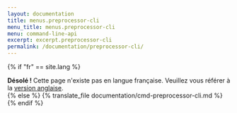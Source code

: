 ```yaml
---
layout: documentation
title: menus.preprocessor-cli
menu_title: menus.preprocessor-cli
menu: command-line-api
excerpt: excerpt.preprocessor-cli
permalink: /documentation/preprocessor-cli/
---
```




{% if "fr" == site.lang %}
<div class="alert alert-warning" role="alert">
  <strong>Désolé ! </strong>Cette page n'existe pas en langue française. Veuillez vous référer à la <a href="{{ page.url }}"> version anglaise</a>.
</div>
{% else %}
  {% translate_file documentation/cmd-preprocessor-cli.md %}
{% endif %}
